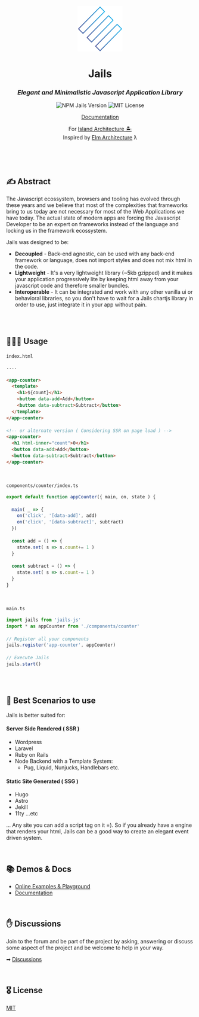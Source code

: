 <p align="center">
  <img  src="./logo.svg" width="120" />
</p>

<h1 align="center">Jails</h1>

<h3 align="center"><em>Elegant and Minimalistic Javascript Application Library</em></h3>

<div align="center">
    <img src="https://badge.fury.io/js/jails-js.svg?v5.1" alt="NPM Jails Version" />
    <img src="https://img.shields.io/badge/License-MIT-yellow.svg" alt="MIT License" />
</div>
<p align="center"><a href="https://jails-org.github.io/">Documentation</a></p>
<p align="center">
  For <a href="https://www.patterns.dev/posts/islands-architecture/" target="_blank">Island Architecture 🏝</a><br />
  Inspired by <a href="https://guide.elm-lang.org/architecture/" target="_blank">Elm Architecture</a> ƛ
</p>


<br />
<br />
<br />

## ✍️ Abstract

The Javascript ecossystem, browsers and tooling has evolved through these years and we believe that most of the complexities that frameworks bring to us today are not necessary for most of the Web Applications we have today. The actual state of modern apps are forcing the Javascript Developer to be an expert on frameworks instead of the language and locking us in the framework ecossystem.

Jails was designed to be:
- **Decoupled** - Back-end agnostic, can be used with any back-end framework or language, does not import styles and does not mix html in the code.
- **Lightweight** - It's a very lightweight library (~5kb gzipped) and it makes your application progressively lite by keeping html away from your javascript code and therefore smaller bundles.
- **Interoperable** - It can be integrated and work with any other vanilla ui or behavioral libraries, so you don't have to wait for a Jails chartjs library in order to use, just integrate it in your app without pain.

<br clear="all" />
<br />

## 👩🏻‍💻 Usage

`index.html`
```html
....

<app-counter>
  <template>
    <h1>${count}</h1>
    <button data-add>Add</button>
    <button data-subtract>Subtract</button>
  </template>
</app-counter>

<!-- or alternate version ( Considering SSR on page load ) -->
<app-counter>
  <h1 html-inner="count">0</h1>
  <button data-add>Add</button>
  <button data-subtract>Subtract</button>
</app-counter>
```

<br />

`components/counter/index.ts`
```ts
export default function appCounter({ main, on, state ) {

  main( _ => {
    on('click', '[data-add]', add)
    on('click', '[data-subtract]', subtract)
  })

  const add = () => {
    state.set( s => s.count+= 1 )
  }

  const subtract = () => {
    state.set( s => s.count-= 1 )
  }
}
```

<br />

`main.ts` 
```ts
import jails from 'jails-js'
import * as appCounter from './components/counter'

// Register all your components
jails.register('app-counter', appCounter)

// Execute Jails
jails.start()
```

<br>
<br>

## 🎥 Best Scenarios to use
Jails is better suited for:
        
#### Server Side Rendered ( SSR )

- Wordpress
- Laravel
- Ruby on Rails
- Node Backend with a Template System:
  - Pug, Liquid, Nunjucks, Handlebars etc.

#### Static Site Generated ( SSG )

- Hugo
- Astro
- Jekill
- 11ty
  ...etc

... Any site you can add a script tag on it =). So if you already have a engine that renders your html, Jails can be a good way to create an elegant event driven system.

<br />
        
## 📚 Demos & Docs

- [Online Examples & Playground](https://stackblitz.com/@Javiani/collections/jails-organization)
- [Documentation](https://jails-org.github.io/#/)

<br />

## ✋ Discussions
Join to the forum and be part of the project by asking, answering or discuss some aspect of the project and be welcome to help in your way.

➡ [Discussions](https://github.com/jails-org/Jails/discussions)

<br />
        
## 🎖 License

[MIT](http://opensource.org/licenses/MIT)
